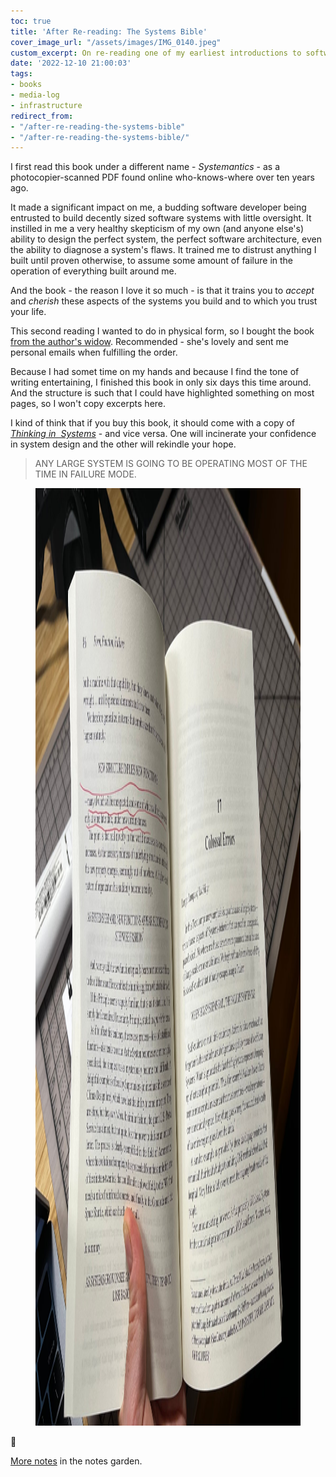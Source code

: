 ```yaml
---
toc: true
title: 'After Re-reading: The Systems Bible'
cover_image_url: "/assets/images/IMG_0140.jpeg"
custom_excerpt: On re-reading one of my earliest introductions to software design.
date: '2022-12-10 21:00:03'
tags:
- books
- media-log
- infrastructure
redirect_from:
- "/after-re-reading-the-systems-bible"
- "/after-re-reading-the-systems-bible/"
---
```


I first read this book under a different name - _Systemantics_ - as a photocopier-scanned PDF found online who-knows-where over ten years ago.

It made a significant impact on me, a budding software developer being entrusted to build decently sized software systems with little oversight. It instilled in me a very healthy skepticism of my own (and anyone else's) ability to design the perfect system, the perfect software architecture, even the ability to diagnose a system's flaws. It trained me to distrust anything I built until proven otherwise, to assume some amount of failure in the operation of everything built around me.

And the book - the reason I love it so much - is that it trains you to _accept_ and _cherish_ these aspects of the systems you build and to which you trust your life.

This second reading I wanted to do in physical form, so I bought the book [from the author's widow](https://generalsystemantics.com/product/the-systems-bible/). Recommended - she's lovely and sent me personal emails when fulfilling the order.

Because I had somet time on my hands and because I find the tone of writing entertaining, I finished this book in only six days this time around. And the structure is such that I could have highlighted something on most pages, so I won't copy excerpts here.

I kind of think that if you buy this book, it should come with a copy of _[Thinking in &nbsp;Systems](https://en.wikipedia.org/wiki/Thinking_In_Systems:_A_Primer)_ - and vice versa. One will incinerate your confidence in system design and the other will rekindle your hope.

> ANY LARGE SYSTEM IS GOING TO BE OPERATING MOST OF THE TIME IN FAILURE MODE.

<figure class="kg-card kg-image-card"><img src="/assets/images/IMG_0139.jpeg" class="kg-image" alt  width="2000" height="1500"  sizes="(min-width: 720px) 720px"></figure>

🍃

[More notes](https://notes.joshbeckman.org/tags/#books-24551371) in the notes garden.


